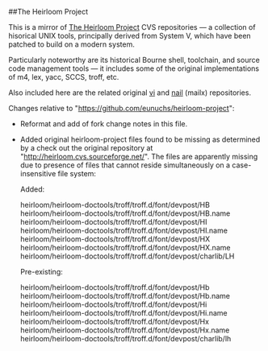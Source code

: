 ##The Heirloom Project

This is a mirror of [The Heirloom Project](http://heirloom.sourceforge.net)
CVS repositories — a collection of hisorical UNIX tools, principally derived
from System V, which have been patched to build on a modern system.

Particularly noteworthy are its historical Bourne shell, toolchain, and source
code management tools — it includes some of the original implementations of
m4, lex, yacc, SCCS, troff, etc.

Also included here are the related original [vi](http://ex-vi.sourceforge.net)  and [nail](http://heirloom.sourceforge.net/mailx.html) (mailx) repositories.

Changes relative to "https://github.com/eunuchs/heirloom-project":

* Reformat and add of fork change notes in this file.
* Added original heirloom-project files found to be missing as determined by a
  check out the original repository at "http://heirloom.cvs.sourceforge.net/".
  The files are apparently missing due to presence of files that cannot reside
  simultaneously on a case-insensitive file system:

  Added:

    heirloom/heirloom-doctools/troff/troff.d/font/devpost/HB
    heirloom/heirloom-doctools/troff/troff.d/font/devpost/HB.name
    heirloom/heirloom-doctools/troff/troff.d/font/devpost/HI
    heirloom/heirloom-doctools/troff/troff.d/font/devpost/HI.name
    heirloom/heirloom-doctools/troff/troff.d/font/devpost/HX
    heirloom/heirloom-doctools/troff/troff.d/font/devpost/HX.name
    heirloom/heirloom-doctools/troff/troff.d/font/devpost/charlib/LH

  Pre-existing:

    heirloom/heirloom-doctools/troff/troff.d/font/devpost/Hb
    heirloom/heirloom-doctools/troff/troff.d/font/devpost/Hb.name
    heirloom/heirloom-doctools/troff/troff.d/font/devpost/Hi
    heirloom/heirloom-doctools/troff/troff.d/font/devpost/Hi.name
    heirloom/heirloom-doctools/troff/troff.d/font/devpost/Hx
    heirloom/heirloom-doctools/troff/troff.d/font/devpost/Hx.name
    heirloom/heirloom-doctools/troff/troff.d/font/devpost/charlib/lh

